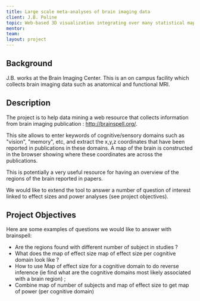 ```yaml
---
title: Large scale meta-analyses of brain imaging data
client: J.B. Poline
topic: Web-based 3D visualization integrating over many statistical maps
mentor: 
team: 
layout: project
---
```

## Background

J.B. works at the Brain Imaging Center. This is an on campus facility which
collects brain imaging data such as anatomical and functional MRI.

## Description

The project is to help data mining a web resource that collects information
from brain imaging publication : http://brainspell.org/.

This site allows to enter keywords of cognitive/sensory domains such as
"vision", "memory", etc, and extract the x,y,z coordinates that have been
reported in publications in these domains. A map of the brain is constructed in
the browser showing where these coordinates are across the publications.

This is potentially a very useful resource for having an overview of the
regions of the brain reported in papers.

We would like to extend the tool to answer a number of question of interest
linked to effect sizes and power analyses (see project objectives).

## Project Objectives

Here are some examples of questions we would like to answer with brainspell:

 * Are the regions found with different number of subject in studies ?
 * What does the map of effect size map of effect size per cognitive domain
   look like ?
 * How to use Map of effect size for a cognitive domain to do reverse inference
   (ie find what are the cognitive domains most likely associated with a brain
   region) ;
 * Combine map of number of subjects and map of effect size to get map of power
   (per cognitive domain)
